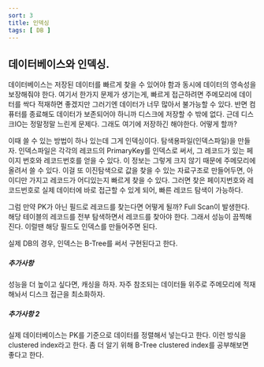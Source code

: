 ```yaml
---
sort: 3
title: 인덱싱
tags: [ DB ]
---
```




## 데이터베이스와 인덱싱.

데이터베이스는 저장된 데이터를 빠르게 찾을 수 있어야 함과 동시에 데이터의 영속성을 보장해줘야 한다. 여기서 한가지 문제가 생기는게, 빠르게 접근하려면 주메모리에 데이터를 싹다 적재하면 좋겠지만 그러기엔 데이터가 너무 많아서 불가능할 수 있다. 반면 컴퓨터를 종료해도 데이터가 보존되어야 하니까 디스크에 저장할 수 밖에 없다. 근데 디스크IO는 정말정말 느린게 문제다. 그래도 여기에 저장하긴 해야한다. 어떻게 할까?

이때 쓸 수 있는 방법이 하나 있는데 그게 인덱싱이다. 탐색용파일(인덱스파일)을 만들자. 인덱스파일은 각각의 레코드의 PrimaryKey를 인덱스로 써서, 그 레코드가 있는 페이지 번호와 레코드번호를 얻을 수 있다. 이 정보는 그렇게 크지 않기 때문에 주메모리에 올려서 쓸 수 있다. 이걸 또 이진탐색으로 값을 찾을 수 있는 자료구조로 만들어두면, 아이디만 가지고 레코드가 어디있는지 빠르게 찾을 수 있다. 그러면 찾은 페이지번호와 레코드번호로 실제 데이터에 바로 접근할 수 있게 되어, 빠른 레코드 탐색이 가능하다.

그럼 만약 PK가 아닌 필드로 레코드를 찾는다면 어떻게 될까? Full Scan이 발생한다. 해당 테이블의 레코드를 전부 탐색하면서 레코드를 찾아야 한다. 그래서 성능이 끔찍해진다. 이럴땐 해당 필드도 인덱스를 만들어주면 된다.

실제 DB의 경우, 인덱스는 B-Tree를 써서 구현된다고 한다. 

##### 추가사항

성능을 더 높이고 싶다면, 캐싱을 하자. 자주 참조되는 데이터들 위주로 주메모리에 적재해놔서 디스크 접근을 최소화하자.

##### 추가사항 2

실제 데이터베이스는 PK를 기준으로 데이터를 정렬해서 넣는다고 한다. 이런 방식을 clustered index라고 한다. 좀 더 알기 위해 B-Tree clustered index를 공부해보면 좋다고 한다.